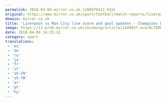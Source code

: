 ```yaml
---
permalink: 2018-04-04-mirror.co.uk-1266676412.html
original: https://www.mirror.co.uk/sport/football/match-reports/liverpool-manchester-city-live-stream-12296072
domain: mirror.co.uk
title: 'Liverpool vs Man City live score and goal updates - Champions League latest'
image: https://i2-prod.mirror.co.uk/incoming/article11449837.ece/ALTERNATES/s1200/Liverpool-FC-v-NK-Maribor-UEFA-Champions-League.jpg
date: 2018-04-04 14:25:12
category: sport
translations: 
 - 'es'
 - 'de'
 - 'ru'
 - 'ja'
 - 'fr'
 - 'it'
 - 'zh-CN'
 - 'zh-TW'
 - 'ar'
 - 'pt'
 - 'hy'
---
```


